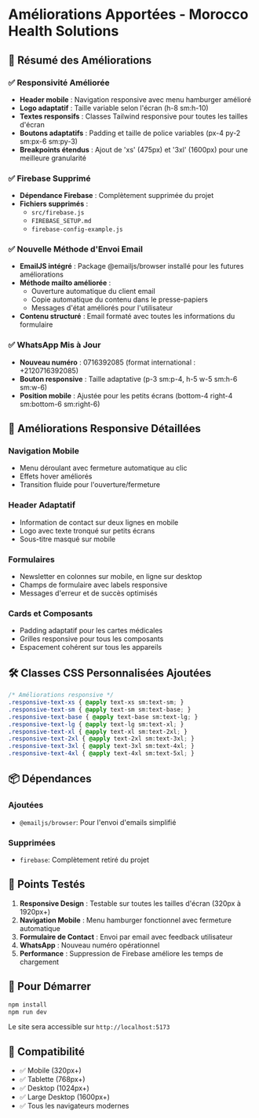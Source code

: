 # Améliorations Apportées - Morocco Health Solutions

## 🚀 Résumé des Améliorations

### ✅ Responsivité Améliorée
- **Header mobile** : Navigation responsive avec menu hamburger amélioré
- **Logo adaptatif** : Taille variable selon l'écran (h-8 sm:h-10)
- **Textes responsifs** : Classes Tailwind responsive pour toutes les tailles d'écran
- **Boutons adaptatifs** : Padding et taille de police variables (px-4 py-2 sm:px-6 sm:py-3)
- **Breakpoints étendus** : Ajout de 'xs' (475px) et '3xl' (1600px) pour une meilleure granularité

### ✅ Firebase Supprimé
- **Dépendance Firebase** : Complètement supprimée du projet
- **Fichiers supprimés** :
  - `src/firebase.js`
  - `FIREBASE_SETUP.md`
  - `firebase-config-example.js`

### ✅ Nouvelle Méthode d'Envoi Email
- **EmailJS intégré** : Package @emailjs/browser installé pour les futures améliorations
- **Méthode mailto améliorée** : 
  - Ouverture automatique du client email
  - Copie automatique du contenu dans le presse-papiers
  - Messages d'état améliorés pour l'utilisateur
- **Contenu structuré** : Email formaté avec toutes les informations du formulaire

### ✅ WhatsApp Mis à Jour
- **Nouveau numéro** : 0716392085 (format international : +2120716392085)
- **Bouton responsive** : Taille adaptative (p-3 sm:p-4, h-5 w-5 sm:h-6 sm:w-6)
- **Position mobile** : Ajustée pour les petits écrans (bottom-4 right-4 sm:bottom-6 sm:right-6)

## 📱 Améliorations Responsive Détaillées

### Navigation Mobile
- Menu déroulant avec fermeture automatique au clic
- Effets hover améliorés
- Transition fluide pour l'ouverture/fermeture

### Header Adaptatif
- Information de contact sur deux lignes en mobile
- Logo avec texte tronqué sur petits écrans
- Sous-titre masqué sur mobile

### Formulaires
- Newsletter en colonnes sur mobile, en ligne sur desktop
- Champs de formulaire avec labels responsive
- Messages d'erreur et de succès optimisés

### Cards et Composants
- Padding adaptatif pour les cartes médicales
- Grilles responsive pour tous les composants
- Espacement cohérent sur tous les appareils

## 🛠️ Classes CSS Personnalisées Ajoutées

```css
/* Améliorations responsive */
.responsive-text-xs { @apply text-xs sm:text-sm; }
.responsive-text-sm { @apply text-sm sm:text-base; }
.responsive-text-base { @apply text-base sm:text-lg; }
.responsive-text-lg { @apply text-lg sm:text-xl; }
.responsive-text-xl { @apply text-xl sm:text-2xl; }
.responsive-text-2xl { @apply text-2xl sm:text-3xl; }
.responsive-text-3xl { @apply text-3xl sm:text-4xl; }
.responsive-text-4xl { @apply text-4xl sm:text-5xl; }
```

## 📦 Dépendances

### Ajoutées
- `@emailjs/browser`: Pour l'envoi d'emails simplifié

### Supprimées
- `firebase`: Complètement retiré du projet

## 🎯 Points Testés

1. **Responsive Design** : Testable sur toutes les tailles d'écran (320px à 1920px+)
2. **Navigation Mobile** : Menu hamburger fonctionnel avec fermeture automatique
3. **Formulaire de Contact** : Envoi par email avec feedback utilisateur
4. **WhatsApp** : Nouveau numéro opérationnel
5. **Performance** : Suppression de Firebase améliore les temps de chargement

## 🚀 Pour Démarrer

```bash
npm install
npm run dev
```

Le site sera accessible sur `http://localhost:5173`

## 📱 Compatibilité

- ✅ Mobile (320px+)
- ✅ Tablette (768px+)
- ✅ Desktop (1024px+)
- ✅ Large Desktop (1600px+)
- ✅ Tous les navigateurs modernes